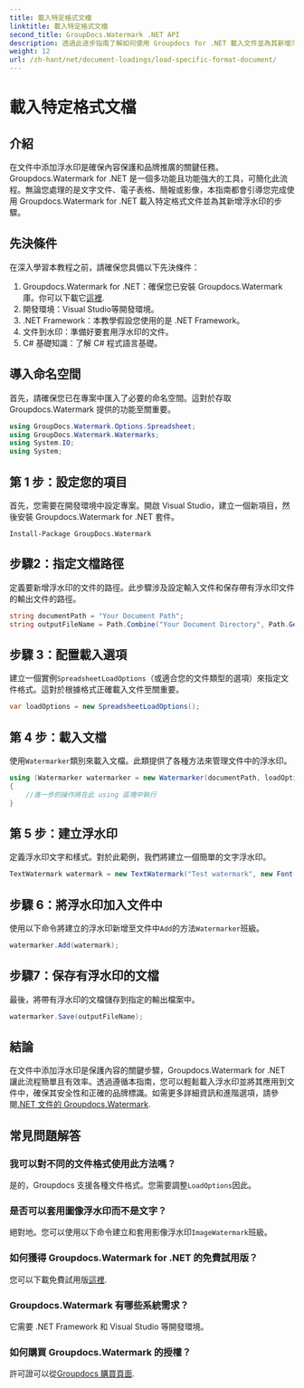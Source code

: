 ```yaml
---
title: 載入特定格式文檔
linktitle: 載入特定格式文檔
second_title: GroupDocs.Watermark .NET API
description: 透過此逐步指南了解如何使用 Groupdocs for .NET 載入文件並為其新增浮水印。輕鬆保護您的內容並為其建立品牌。
weight: 12
url: /zh-hant/net/document-loadings/load-specific-format-document/
---
```


# 載入特定格式文檔

## 介紹
在文件中添加浮水印是確保內容保護和品牌推廣的關鍵任務。 Groupdocs.Watermark for .NET 是一個多功能且功能強大的工具，可簡化此流程。無論您處理的是文字文件、電子表格、簡報或影像，本指南都會引導您完成使用 Groupdocs.Watermark for .NET 載入特定格式文件並為其新增浮水印的步驟。
## 先決條件
在深入學習本教程之前，請確保您具備以下先決條件：
1.  Groupdocs.Watermark for .NET：確保您已安裝 Groupdocs.Watermark 庫。你可以下載它[這裡](https://releases.groupdocs.com/Watermark/net/).
2. 開發環境：Visual Studio等開發環境。
3. .NET Framework：本教學假設您使用的是 .NET Framework。
4. 文件到水印：準備好要套用浮水印的文件。
5. C# 基礎知識：了解 C# 程式語言基礎。

## 導入命名空間
首先，請確保您已在專案中匯入了必要的命名空間。這對於存取 Groupdocs.Watermark 提供的功能至關重要。
```csharp
using GroupDocs.Watermark.Options.Spreadsheet;
using GroupDocs.Watermark.Watermarks;
using System.IO;
using System;
```

## 第 1 步：設定您的項目
首先，您需要在開發環境中設定專案。開啟 Visual Studio，建立一個新項目，然後安裝 Groupdocs.Watermark for .NET 套件。
```shell
Install-Package GroupDocs.Watermark
```
## 步驟2：指定文檔路徑
定義要新增浮水印的文件的路徑。此步驟涉及設定輸入文件和保存帶有浮水印文件的輸出文件的路徑。
```csharp
string documentPath = "Your Document Path";
string outputFileName = Path.Combine("Your Document Directory", Path.GetFileName(documentPath));
```
## 步驟 3：配置載入選項
建立一個實例`SpreadsheetLoadOptions`（或適合您的文件類型的選項）來指定文件格式。這對於根據格式正確載入文件至關重要。
```csharp
var loadOptions = new SpreadsheetLoadOptions();
```
## 第 4 步：載入文檔
使用`Watermarker`類別來載入文檔。此類提供了各種方法來管理文件中的浮水印。
```csharp
using (Watermarker watermarker = new Watermarker(documentPath, loadOptions))
{
    //進一步的操作將在此 using 區塊中執行
}
```
## 第 5 步：建立浮水印
定義浮水印文字和樣式。對於此範例，我們將建立一個簡單的文字浮水印。
```csharp
TextWatermark watermark = new TextWatermark("Test watermark", new Font("Arial", 12));
```
## 步驟 6：將浮水印加入文件中
使用以下命令將建立的浮水印新增至文件中`Add`的方法`Watermarker`班級。
```csharp
watermarker.Add(watermark);
```
## 步驟7：保存有浮水印的文檔
最後，將帶有浮水印的文檔儲存到指定的輸出檔案中。
```csharp
watermarker.Save(outputFileName);
```

## 結論
在文件中添加浮水印是保護內容的關鍵步驟，Groupdocs.Watermark for .NET 讓此流程簡單且有效率。透過遵循本指南，您可以輕鬆載入浮水印並將其應用到文件中，確保其安全性和正確的品牌標識。如需更多詳細資訊和進階選項，請參閱[.NET 文件的 Groupdocs.Watermark](https://tutorials.groupdocs.com/Watermark/net/).
## 常見問題解答
### 我可以對不同的文件格式使用此方法嗎？
是的，Groupdocs 支援各種文件格式。您需要調整`LoadOptions`因此。
### 是否可以套用圖像浮水印而不是文字？
絕對地。您可以使用以下命令建立和套用影像浮水印`ImageWatermark`班級。
### 如何獲得 Groupdocs.Watermark for .NET 的免費試用版？
您可以下載免費試用版[這裡](https://releases.groupdocs.com/).
### Groupdocs.Watermark 有哪些系統需求？
它需要 .NET Framework 和 Visual Studio 等開發環境。
### 如何購買 Groupdocs.Watermark 的授權？
許可證可以從[Groupdocs 購買頁面](https://purchase.groupdocs.com/buy).